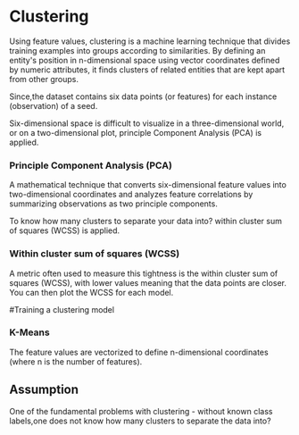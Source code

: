 # Clustering

Using feature values, clustering is a machine learning technique that divides training examples into groups according to similarities. By defining an entity's position in n-dimensional space using vector coordinates defined by numeric attributes, it finds clusters of related entities that are kept apart from other groups.

Since,the dataset contains six data points (or features) for each instance (observation) of a seed.

Six-dimensional space is difficult to visualize in a three-dimensional world, or on a two-dimensional plot, principle Component Analysis (PCA) is applied. 

### Principle Component Analysis (PCA)
A mathematical technique that converts six-dimensional feature values into two-dimensional coordinates and analyzes feature correlations by summarizing observations as two principle components.

To know how many clusters to separate your data into? within cluster sum of squares (WCSS)  is applied.

### Within cluster sum of squares (WCSS)
 A metric often used to measure this tightness is the within cluster sum of squares (WCSS), with lower values meaning that the data points are closer. You can then plot the WCSS for each model.

 #Training a clustering model
### K-Means

The feature values are vectorized to define n-dimensional coordinates (where n is the number of features). 

## Assumption

One of the fundamental problems with clustering - without known class labels,one does not know how many clusters to separate the data into?
